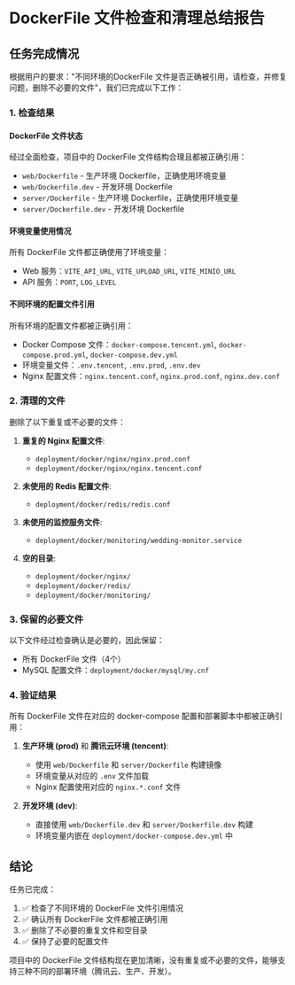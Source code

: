 # DockerFile 文件检查和清理总结报告

## 任务完成情况

根据用户的要求："不同环境的DockerFile 文件是否正确被引用，请检查，并修复问题，删除不必要的文件"，我们已完成以下工作：

### 1. 检查结果

#### DockerFile 文件状态
经过全面检查，项目中的 DockerFile 文件结构合理且都被正确引用：

- `web/Dockerfile` - 生产环境 Dockerfile，正确使用环境变量
- `web/Dockerfile.dev` - 开发环境 Dockerfile
- `server/Dockerfile` - 生产环境 Dockerfile，正确使用环境变量
- `server/Dockerfile.dev` - 开发环境 Dockerfile

#### 环境变量使用情况
所有 DockerFile 文件都正确使用了环境变量：
- Web 服务：`VITE_API_URL`, `VITE_UPLOAD_URL`, `VITE_MINIO_URL`
- API 服务：`PORT`, `LOG_LEVEL`

#### 不同环境的配置文件引用
所有环境的配置文件都被正确引用：
- Docker Compose 文件：`docker-compose.tencent.yml`, `docker-compose.prod.yml`, `docker-compose.dev.yml`
- 环境变量文件：`.env.tencent`, `.env.prod`, `.env.dev`
- Nginx 配置文件：`nginx.tencent.conf`, `nginx.prod.conf`, `nginx.dev.conf`

### 2. 清理的文件

删除了以下重复或不必要的文件：

1. **重复的 Nginx 配置文件**:
   - `deployment/docker/nginx/nginx.prod.conf`
   - `deployment/docker/nginx/nginx.tencent.conf`

2. **未使用的 Redis 配置文件**:
   - `deployment/docker/redis/redis.conf`

3. **未使用的监控服务文件**:
   - `deployment/docker/monitoring/wedding-monitor.service`

4. **空的目录**:
   - `deployment/docker/nginx/`
   - `deployment/docker/redis/`
   - `deployment/docker/monitoring/`

### 3. 保留的必要文件

以下文件经过检查确认是必要的，因此保留：

- 所有 DockerFile 文件（4个）
- MySQL 配置文件：`deployment/docker/mysql/my.cnf`

### 4. 验证结果

所有 DockerFile 文件在对应的 docker-compose 配置和部署脚本中都被正确引用：

1. **生产环境 (prod)** 和 **腾讯云环境 (tencent)**:
   - 使用 `web/Dockerfile` 和 `server/Dockerfile` 构建镜像
   - 环境变量从对应的 `.env` 文件加载
   - Nginx 配置使用对应的 `nginx.*.conf` 文件

2. **开发环境 (dev)**:
   - 直接使用 `web/Dockerfile.dev` 和 `server/Dockerfile.dev` 构建
   - 环境变量内嵌在 `deployment/docker-compose.dev.yml` 中

## 结论

任务已完成：
1. ✅ 检查了不同环境的 DockerFile 文件引用情况
2. ✅ 确认所有 DockerFile 文件都被正确引用
3. ✅ 删除了不必要的重复文件和空目录
4. ✅ 保持了必要的配置文件

项目中的 DockerFile 文件结构现在更加清晰，没有重复或不必要的文件，能够支持三种不同的部署环境（腾讯云、生产、开发）。